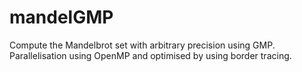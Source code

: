 # mandelGMP
Compute the Mandelbrot set with arbitrary precision using GMP. Parallelisation
using OpenMP and optimised by using border tracing.
